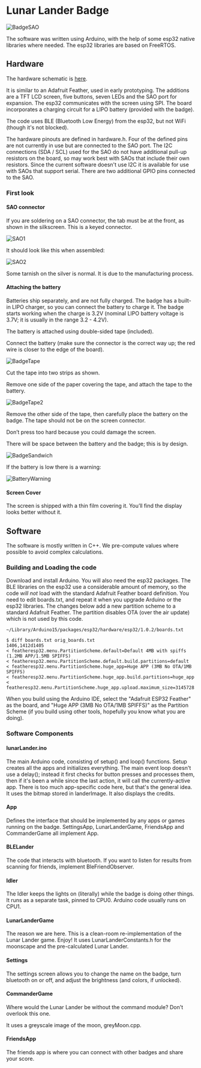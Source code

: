 # Lunar Lander Badge

![BadgeSAO](/images/withSAO.png "Lunar Lander Badge with SAO attached")

The software was written using Arduino, with the help of some esp32 native libraries where needed. The esp32 libraries are based on FreeRTOS.

## Hardware

The hardware schematic is [here](/schematic.pdf "here").

It is similar to an Adafruit Feather, used in early prototyping. The additions are a TFT LCD screen, five buttons, seven LEDs and the SAO port for expansion. The esp32 communicates with the screen using SPI. The board incorporates a charging circuit for a LIPO battery (provided with the badge).

The code uses BLE (Bluetooth Low Energy) from the esp32, but not WiFi (though it's not blocked).

The hardware pinouts are defined in hardware.h. Four of the defined pins are not currently in use but are connected to the SAO port. The I2C connections (SDA / SCL) used for the SAO do not have additional pull-up resistors on the board, so may work best with SAOs that include their own resistors. Since the current software doesn't use I2C it is available for use with SAOs that support serial. There are two additional GPIO pins connected to the SAO.

### First look

#### SAO connector
If you are soldering on a SAO connector, the tab must be at the front, as shown in the silkscreen.  This is a keyed connector.

![SAO1](/images/SAO1.png "SAO silkscreen")

It should look like this when assembled:

![SAO2](/images/SAO2.png "SAO attached to badge")

Some tarnish on the silver is normal.  It is due to the manufacturing process.

#### Attaching the battery

Batteries ship separately, and are not fully charged.  The badge has a built-in LIPO charger, so you can connect the battery to charge it.  The badge starts working when the charge is 3.2V (nominal LIPO battery voltage is 3.7V; it is usually in the range 3.2 - 4.2V).

The battery is attached using double-sided tape (included).

Connect the battery (make sure the connector is the correct way up; the red wire is closer to the edge of the board).

![BadgeTape](/images/tape.png "tape and battery connections")

Cut the tape into two strips as shown. 

Remove one side of the paper covering the tape, and attach the tape to the battery.

![BadgeTape2](/images/BatteryTape.png "Battery ready to attach to badge")

Remove the other side of the tape, then carefully place the battery on the badge.  The tape should not be on the screen connector.  

Don’t press too hard because you could damage the screen.

There will be space between the battery and the badge; this is by design.

![BadgeSandwich](!/images/sandwich.png "space between badge and battery")

If the battery is low there is a warning:

![BatteryWarning](!/images/batteryWarning.png "Battery Warning")

#### Screen Cover
The screen is shipped with a thin film covering it.  You’ll find the display looks better without it.

## Software
The software is mostly written in C++. We pre-compute values where possible to avoid complex calculations.

### Building and Loading the code

Download and install Arduino. You will also need the esp32 packages. The BLE libraries on the esp32 use a considerable amount of memory, so the code _will not_ load with the standard Adafruit Feather board definition. You need to edit boards.txt, and repeat it when you upgrade Arduino or the esp32 libraries. The changes below add a new partition scheme to a standard Adafruit Feather. The partition disables OTA (over the air update) which is not used by this code.

    ~/Library/Arduino15/packages/esp32/hardware/esp32/1.0.2/boards.txt

    $ diff boards.txt orig_boards.txt
    1406,1412d1405
    < featheresp32.menu.PartitionScheme.default=Default 4MB with spiffs (1.2MB APP/1.5MB SPIFFS)
    < featheresp32.menu.PartitionScheme.default.build.partitions=default
    < featheresp32.menu.PartitionScheme.huge_app=Huge APP (3MB No OTA/1MB SPIFFS)
    < featheresp32.menu.PartitionScheme.huge_app.build.partitions=huge_app
    < featheresp32.menu.PartitionScheme.huge_app.upload.maximum_size=3145728

When you build using the Arduino IDE, select the "Adafruit ESP32 Feather" as the board, and "Huge APP (3MB No OTA/1MB SPIFFS)" as the Partition Scheme (if you build using other tools, hopefully you know what you are doing).

### Software Components

#### lunarLander.ino
The main Arduino code, consisting of setup() and loop() functions. Setup creates all the apps and initializes everything. The main event loop doesn't use a delay(); instead it first checks for button presses and processes them, then if it's been a while since the last action, it will call the currently-active app. There is too much app-specific code here, but that's the general idea. It uses the bitmap stored in landerImage. It also displays the credits.

#### App
Defines the interface that should be implemented by any apps or games running on the badge. SettingsApp, LunarLanderGame, FriendsApp and CommanderGame all implement App.

#### BLELander
The code that interacts with bluetooth. If you want to listen for results from scanning for friends, implement BleFriendObserver.

#### Idler
The Idler keeps the lights on (literally) while the badge is doing other things. It runs as a separate task, pinned to CPU0. Arduino code usually runs on CPU1.

#### LunarLanderGame
The reason we are here. This is a clean-room re-implementation of the Lunar Lander game. Enjoy! It uses LunarLanderConstants.h for the moonscape and the pre-calculated Lunar Lander.

#### Settings
The settings screen allows you to change the name on the badge, turn bluetooth on or off, and adjust the brightness (and colors, if unlocked).

#### CommanderGame
Where would the Lunar Lander be without the command module?  Don't overlook this one.

It uses a greyscale image of the moon, greyMoon.cpp.

#### FriendsApp
The friends app is where you can connect with other badges and share your score.

